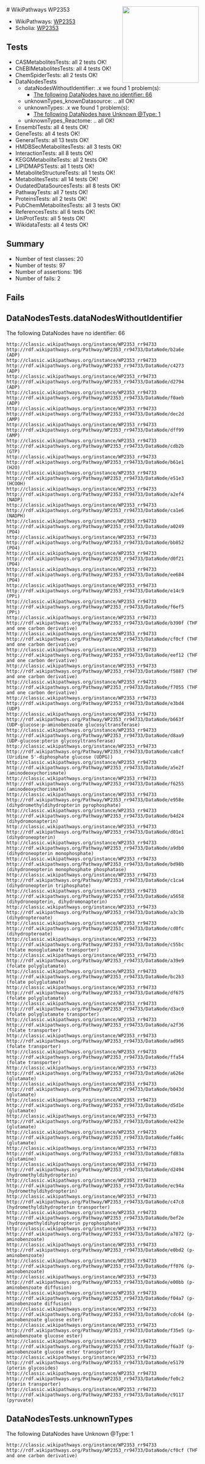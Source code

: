 <img style="float: right; width: 200px" src="https://upload.wikimedia.org/wikipedia/commons/thumb/8/83/Wplogo_with_text_500.png/640px-Wplogo_with_text_500.png" />
# WikiPathways WP2353

* WikiPathways: [WP2353](https://wikipathways.org/pathways/WP2353)
* Scholia: [WP2353](https://scholia.toolforge.org/wikipathways/WP2353)
## Tests
* CASMetabolitesTests: all 2 tests OK!
* ChEBIMetabolitesTests: all 4 tests OK!
* ChemSpiderTests: all 2 tests OK!
* DataNodesTests
    * dataNodesWithoutIdentifier: .x we found 1 problem(s):
        * [The following DataNodes have no identifier: 66](#8792c531)
    * unknownTypes_knownDatasource: .. all OK!
    * unknownTypes: .x we found 1 problem(s):
        * [The following DataNodes have Unknown @Type: 1](#839973df)
    * unknownTypes_Reactome: .. all OK!
* EnsemblTests: all 4 tests OK!
* GeneTests: all 4 tests OK!
* GeneralTests: all 13 tests OK!
* HMDBSecMetabolitesTests: all 3 tests OK!
* InteractionTests: all 8 tests OK!
* KEGGMetaboliteTests: all 2 tests OK!
* LIPIDMAPSTests: all 1 tests OK!
* MetaboliteStructureTests: all 1 tests OK!
* MetabolitesTests: all 14 tests OK!
* OudatedDataSourcesTests: all 8 tests OK!
* PathwayTests: all 7 tests OK!
* ProteinsTests: all 2 tests OK!
* PubChemMetabolitesTests: all 3 tests OK!
* ReferencesTests: all 6 tests OK!
* UniProtTests: all 5 tests OK!
* WikidataTests: all 4 tests OK!


## Summary

* Number of test classes: 20
* Number of tests: 97
* Number of assertions: 196
* Number of fails: 2

## Fails

<a name="8792c531" />

## DataNodesTests.dataNodesWithoutIdentifier

The following DataNodes have no identifier: 66
```
http://classic.wikipathways.org/instance/WP2353_rr94733 http://rdf.wikipathways.org/Pathway/WP2353_rr94733/DataNode/b2a6e (ADP)
http://classic.wikipathways.org/instance/WP2353_rr94733 http://rdf.wikipathways.org/Pathway/WP2353_rr94733/DataNode/c4273 (ADP)
http://classic.wikipathways.org/instance/WP2353_rr94733 http://rdf.wikipathways.org/Pathway/WP2353_rr94733/DataNode/d2794 (ADP)
http://classic.wikipathways.org/instance/WP2353_rr94733 http://rdf.wikipathways.org/Pathway/WP2353_rr94733/DataNode/f0aeb (ADP)
http://classic.wikipathways.org/instance/WP2353_rr94733 http://rdf.wikipathways.org/Pathway/WP2353_rr94733/DataNode/dec2d (AMP)
http://classic.wikipathways.org/instance/WP2353_rr94733 http://rdf.wikipathways.org/Pathway/WP2353_rr94733/DataNode/dff99 (AMP)
http://classic.wikipathways.org/instance/WP2353_rr94733 http://rdf.wikipathways.org/Pathway/WP2353_rr94733/DataNode/cdb2b (GTP)
http://classic.wikipathways.org/instance/WP2353_rr94733 http://rdf.wikipathways.org/Pathway/WP2353_rr94733/DataNode/b61e1 (H2O)
http://classic.wikipathways.org/instance/WP2353_rr94733 http://rdf.wikipathways.org/Pathway/WP2353_rr94733/DataNode/e51e3 (HCOOH)
http://classic.wikipathways.org/instance/WP2353_rr94733 http://rdf.wikipathways.org/Pathway/WP2353_rr94733/DataNode/a2ef4 (NADP)
http://classic.wikipathways.org/instance/WP2353_rr94733 http://rdf.wikipathways.org/Pathway/WP2353_rr94733/DataNode/ca1e6 (NADPH)
http://classic.wikipathways.org/instance/WP2353_rr94733 http://rdf.wikipathways.org/Pathway/WP2353_rr94733/DataNode/a0249 (PO4)
http://classic.wikipathways.org/instance/WP2353_rr94733 http://rdf.wikipathways.org/Pathway/WP2353_rr94733/DataNode/bb852 (PO4)
http://classic.wikipathways.org/instance/WP2353_rr94733 http://rdf.wikipathways.org/Pathway/WP2353_rr94733/DataNode/d0f21 (PO4)
http://classic.wikipathways.org/instance/WP2353_rr94733 http://rdf.wikipathways.org/Pathway/WP2353_rr94733/DataNode/ee684 (PO4)
http://classic.wikipathways.org/instance/WP2353_rr94733 http://rdf.wikipathways.org/Pathway/WP2353_rr94733/DataNode/e14c9 (PPi)
http://classic.wikipathways.org/instance/WP2353_rr94733 http://rdf.wikipathways.org/Pathway/WP2353_rr94733/DataNode/f6ef5 (PPi)
http://classic.wikipathways.org/instance/WP2353_rr94733 http://rdf.wikipathways.org/Pathway/WP2353_rr94733/DataNode/b390f (THF and one carbon derivative)
http://classic.wikipathways.org/instance/WP2353_rr94733 http://rdf.wikipathways.org/Pathway/WP2353_rr94733/DataNode/cf0cf (THF and one carbon derivative)
http://classic.wikipathways.org/instance/WP2353_rr94733 http://rdf.wikipathways.org/Pathway/WP2353_rr94733/DataNode/eef12 (THF and one carbon derivative)
http://classic.wikipathways.org/instance/WP2353_rr94733 http://rdf.wikipathways.org/Pathway/WP2353_rr94733/DataNode/f5887 (THF and one carbon derivative)
http://classic.wikipathways.org/instance/WP2353_rr94733 http://rdf.wikipathways.org/Pathway/WP2353_rr94733/DataNode/f7055 (THF and one carbon derivative)
http://classic.wikipathways.org/instance/WP2353_rr94733 http://rdf.wikipathways.org/Pathway/WP2353_rr94733/DataNode/e3bd4 (UDP)
http://classic.wikipathways.org/instance/WP2353_rr94733 http://rdf.wikipathways.org/Pathway/WP2353_rr94733/DataNode/b663f (UDP-glucose:p-aminobenzoate glucosyltransferase)
http://classic.wikipathways.org/instance/WP2353_rr94733 http://rdf.wikipathways.org/Pathway/WP2353_rr94733/DataNode/d8aa9 (UDP-glucose:pterin glycosyltransferase)
http://classic.wikipathways.org/instance/WP2353_rr94733 http://rdf.wikipathways.org/Pathway/WP2353_rr94733/DataNode/ca8cf (Uridine 5'-diphosphate glucose (UDPG))
http://classic.wikipathways.org/instance/WP2353_rr94733 http://rdf.wikipathways.org/Pathway/WP2353_rr94733/DataNode/a5e2f (aminodeoxychorismate)
http://classic.wikipathways.org/instance/WP2353_rr94733 http://rdf.wikipathways.org/Pathway/WP2353_rr94733/DataNode/f6255 (aminodeoxychorismate)
http://classic.wikipathways.org/instance/WP2353_rr94733 http://rdf.wikipathways.org/Pathway/WP2353_rr94733/DataNode/e958e (dihydromethyldihydropterin pyrophosphate)
http://classic.wikipathways.org/instance/WP2353_rr94733 http://rdf.wikipathways.org/Pathway/WP2353_rr94733/DataNode/b4d24 (dihydromonapterin)
http://classic.wikipathways.org/instance/WP2353_rr94733 http://rdf.wikipathways.org/Pathway/WP2353_rr94733/DataNode/d01e1 (dihydroneopterin)
http://classic.wikipathways.org/instance/WP2353_rr94733 http://rdf.wikipathways.org/Pathway/WP2353_rr94733/DataNode/a9db0 (dihydroneopterin monophosphate)
http://classic.wikipathways.org/instance/WP2353_rr94733 http://rdf.wikipathways.org/Pathway/WP2353_rr94733/DataNode/bd98b (dihydroneopterin monophosphate phosphatase)
http://classic.wikipathways.org/instance/WP2353_rr94733 http://rdf.wikipathways.org/Pathway/WP2353_rr94733/DataNode/c1ca4 (dihydroneopterin triphosphate)
http://classic.wikipathways.org/instance/WP2353_rr94733 http://rdf.wikipathways.org/Pathway/WP2353_rr94733/DataNode/a5658 (dihydroneopterin, dihydromonapterin)
http://classic.wikipathways.org/instance/WP2353_rr94733 http://rdf.wikipathways.org/Pathway/WP2353_rr94733/DataNode/a3c3b (dihydropteroate)
http://classic.wikipathways.org/instance/WP2353_rr94733 http://rdf.wikipathways.org/Pathway/WP2353_rr94733/DataNode/cd0fc (dihydropteroate)
http://classic.wikipathways.org/instance/WP2353_rr94733 http://rdf.wikipathways.org/Pathway/WP2353_rr94733/DataNode/c55bc (folate monoglutamate transporter)
http://classic.wikipathways.org/instance/WP2353_rr94733 http://rdf.wikipathways.org/Pathway/WP2353_rr94733/DataNode/a39e9 (folate polyglutamate)
http://classic.wikipathways.org/instance/WP2353_rr94733 http://rdf.wikipathways.org/Pathway/WP2353_rr94733/DataNode/bc2b3 (folate polyglutamate)
http://classic.wikipathways.org/instance/WP2353_rr94733 http://rdf.wikipathways.org/Pathway/WP2353_rr94733/DataNode/df675 (folate polyglutamate)
http://classic.wikipathways.org/instance/WP2353_rr94733 http://rdf.wikipathways.org/Pathway/WP2353_rr94733/DataNode/d3ac0 (folate polyglutamate transporter)
http://classic.wikipathways.org/instance/WP2353_rr94733 http://rdf.wikipathways.org/Pathway/WP2353_rr94733/DataNode/a2f36 (folate transporter)
http://classic.wikipathways.org/instance/WP2353_rr94733 http://rdf.wikipathways.org/Pathway/WP2353_rr94733/DataNode/ad965 (folate transporter)
http://classic.wikipathways.org/instance/WP2353_rr94733 http://rdf.wikipathways.org/Pathway/WP2353_rr94733/DataNode/ffa54 (folate transporter)
http://classic.wikipathways.org/instance/WP2353_rr94733 http://rdf.wikipathways.org/Pathway/WP2353_rr94733/DataNode/a626e (glutamate)
http://classic.wikipathways.org/instance/WP2353_rr94733 http://rdf.wikipathways.org/Pathway/WP2353_rr94733/DataNode/b043d (glutamate)
http://classic.wikipathways.org/instance/WP2353_rr94733 http://rdf.wikipathways.org/Pathway/WP2353_rr94733/DataNode/d5d1e (glutamate)
http://classic.wikipathways.org/instance/WP2353_rr94733 http://rdf.wikipathways.org/Pathway/WP2353_rr94733/DataNode/e423e (glutamate)
http://classic.wikipathways.org/instance/WP2353_rr94733 http://rdf.wikipathways.org/Pathway/WP2353_rr94733/DataNode/fa46c (glutamate)
http://classic.wikipathways.org/instance/WP2353_rr94733 http://rdf.wikipathways.org/Pathway/WP2353_rr94733/DataNode/fd83a (glutamine)
http://classic.wikipathways.org/instance/WP2353_rr94733 http://rdf.wikipathways.org/Pathway/WP2353_rr94733/DataNode/d2494 (hydromethyldihydropterin)
http://classic.wikipathways.org/instance/WP2353_rr94733 http://rdf.wikipathways.org/Pathway/WP2353_rr94733/DataNode/ec94a (hydromethyldihydropterin)
http://classic.wikipathways.org/instance/WP2353_rr94733 http://rdf.wikipathways.org/Pathway/WP2353_rr94733/DataNode/c47c8 (hydromethyldihydropterin transporter)
http://classic.wikipathways.org/instance/WP2353_rr94733 http://rdf.wikipathways.org/Pathway/WP2353_rr94733/DataNode/bef2e (hydroxymethyldihydropterin pyrophosphate)
http://classic.wikipathways.org/instance/WP2353_rr94733 http://rdf.wikipathways.org/Pathway/WP2353_rr94733/DataNode/a7872 (p-aminobenzoate)
http://classic.wikipathways.org/instance/WP2353_rr94733 http://rdf.wikipathways.org/Pathway/WP2353_rr94733/DataNode/e0bd2 (p-aminobenzoate)
http://classic.wikipathways.org/instance/WP2353_rr94733 http://rdf.wikipathways.org/Pathway/WP2353_rr94733/DataNode/ff076 (p-aminobenzoate)
http://classic.wikipathways.org/instance/WP2353_rr94733 http://rdf.wikipathways.org/Pathway/WP2353_rr94733/DataNode/e00bb (p-aminobenzoate diffusion)
http://classic.wikipathways.org/instance/WP2353_rr94733 http://rdf.wikipathways.org/Pathway/WP2353_rr94733/DataNode/f04a7 (p-aminobenzoate diffusion)
http://classic.wikipathways.org/instance/WP2353_rr94733 http://rdf.wikipathways.org/Pathway/WP2353_rr94733/DataNode/cdc64 (p-aminobenzoate glucose ester)
http://classic.wikipathways.org/instance/WP2353_rr94733 http://rdf.wikipathways.org/Pathway/WP2353_rr94733/DataNode/f35e5 (p-aminobenzoate glucose ester)
http://classic.wikipathways.org/instance/WP2353_rr94733 http://rdf.wikipathways.org/Pathway/WP2353_rr94733/DataNode/f6a3f (p-aminobenzoate glucose ester transporter)
http://classic.wikipathways.org/instance/WP2353_rr94733 http://rdf.wikipathways.org/Pathway/WP2353_rr94733/DataNode/e5179 (pterin glycosides)
http://classic.wikipathways.org/instance/WP2353_rr94733 http://rdf.wikipathways.org/Pathway/WP2353_rr94733/DataNode/fe0c2 (pterin transporter)
http://classic.wikipathways.org/instance/WP2353_rr94733 http://rdf.wikipathways.org/Pathway/WP2353_rr94733/DataNode/c9117 (pyruvate)
```

<a name="839973df" />

## DataNodesTests.unknownTypes

The following DataNodes have Unknown @Type: 1
```
http://classic.wikipathways.org/instance/WP2353_rr94733 http://rdf.wikipathways.org/Pathway/WP2353_rr94733/DataNode/cf0cf (THF and one carbon derivative)
```

